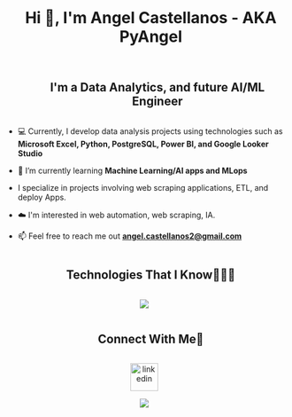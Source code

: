 
<!--h1 without bottom border-->
<div id="user-content-toc">
  <ul align="center">
    <summary><h1 style="display: inline-block">Hi 👋, I'm Angel Castellanos - AKA PyAngel </h1></summary>
  <ul align="center">
    <summary><h2 style="display: inline-block">I'm a Data Analytics, and future AI/ML Engineer </h2></summary>
  </ul>
</div>

<!--Intro start-->
- 💻 Currently, I develop data analysis projects using technologies such as **Microsoft Excel, Python, PostgreSQL, Power BI, and Google Looker Studio**

- 🌱 I’m currently learning **Machine Learning/AI apps and MLops**
  
-  I specialize in projects involving web scraping applications, ETL, and deploy Apps.

- ☁️ I'm interested in web automation, web scraping, IA.

- 📫 Feel free to reach me out **angel.castellanos2@gmail.com**

<!--Intro end-->





<!--h1 without bottom border-->
<div id="user-content-toc">
  <ul align="center">
    <summary><h2 style="display: inline-block">Technologies That I Know👨🏻‍💻</h2></summary>
  </ul>
</div>
<!--tech stack icons-->
<p align="center">
  <a href="https://skillicons.dev">
    <img src="https://skillicons.dev/icons?i=git,discord,github,fastapi,go,linux,md,mysql,postgres,selenium,vscode,postman,py&perline=14" />
  </a>
</p>


<!-- Connect with me -->
<!--h2 without bottom border-->
<div id="user-content-toc">
  <ul align="center">
    <summary><h2 style="display: inline-block">Connect With Me🤝</h2></summary>
  </ul>
</div>

<!--icons and links-->
<p align="center">
<a href="https://www.linkedin.com/in/angelcas23/" target="blank"><img align="center" src="https://user-images.githubusercontent.com/88904952/234979284-68c11d7f-1acc-4f0c-ac78-044e1037d7b0.png" alt="linkedin" height="50" width="50" /></a>

  
</p>


<!--profile visit count-->
<div align="center">
  
[![](https://visitcount.itsvg.in/api?id=1010nishant&icon=3&color=6)](https://visitcount.itsvg.in)
  
</div>

